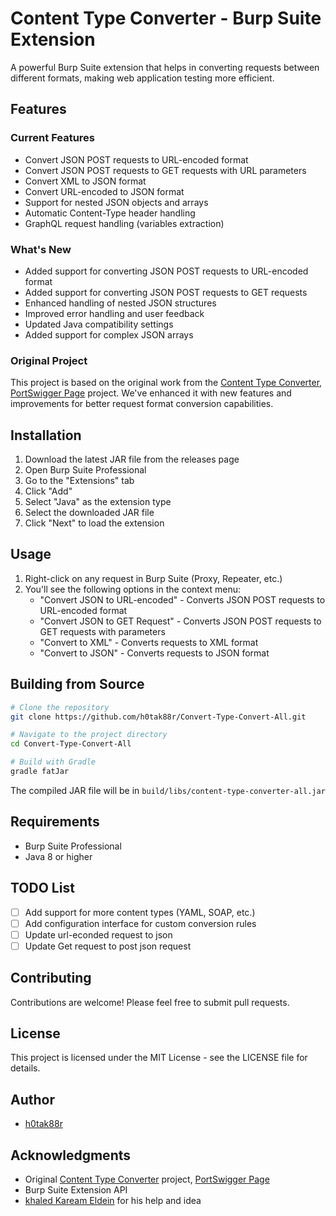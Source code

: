 # Content Type Converter - Burp Suite Extension

A powerful Burp Suite extension that helps in converting requests between different formats, making web application testing more efficient.

## Features

### Current Features
- Convert JSON POST requests to URL-encoded format
- Convert JSON POST requests to GET requests with URL parameters
- Convert XML to JSON format
- Convert URL-encoded to JSON format
- Support for nested JSON objects and arrays
- Automatic Content-Type header handling
- GraphQL request handling (variables extraction)

### What's New
- Added support for converting JSON POST requests to URL-encoded format
- Added support for converting JSON POST requests to GET requests
- Enhanced handling of nested JSON structures
- Improved error handling and user feedback
- Updated Java compatibility settings
- Added support for complex JSON arrays

### Original Project
This project is based on the original work from the [Content Type Converter](https://github.com/portswigger/content-type-converter), [PortSwigger Page](https://portswigger.net/bappstore/db57ecbe2cb7446292a94aa6181c9278) project. We've enhanced it with new features and improvements for better request format conversion capabilities.

## Installation

1. Download the latest JAR file from the releases page
2. Open Burp Suite Professional
3. Go to the "Extensions" tab
4. Click "Add"
5. Select "Java" as the extension type
6. Select the downloaded JAR file
7. Click "Next" to load the extension

## Usage

1. Right-click on any request in Burp Suite (Proxy, Repeater, etc.)
2. You'll see the following options in the context menu:
   - "Convert JSON to URL-encoded" - Converts JSON POST requests to URL-encoded format
   - "Convert JSON to GET Request" - Converts JSON POST requests to GET requests with parameters
   - "Convert to XML" - Converts requests to XML format
   - "Convert to JSON" - Converts requests to JSON format

## Building from Source

```bash
# Clone the repository
git clone https://github.com/h0tak88r/Convert-Type-Convert-All.git

# Navigate to the project directory
cd Convert-Type-Convert-All

# Build with Gradle
gradle fatJar
```

The compiled JAR file will be in `build/libs/content-type-converter-all.jar`

## Requirements
- Burp Suite Professional
- Java 8 or higher

## TODO List
- [ ] Add support for more content types (YAML, SOAP, etc.)
- [ ] Add configuration interface for custom conversion rules
- [ ] Update url-econded request to json
- [ ] Update Get request to post json request

## Contributing
Contributions are welcome! Please feel free to submit pull requests.

## License
This project is licensed under the MIT License - see the LICENSE file for details.

## Author
- [h0tak88r](https://github.com/h0tak88r)

## Acknowledgments
- Original  [Content Type Converter](https://github.com/portswigger/content-type-converter) project, [PortSwigger Page](https://portswigger.net/bappstore/db57ecbe2cb7446292a94aa6181c9278)
- Burp Suite Extension API
- [khaled Kaream Eldein](https://github.com/xElkomy) for his help and idea
